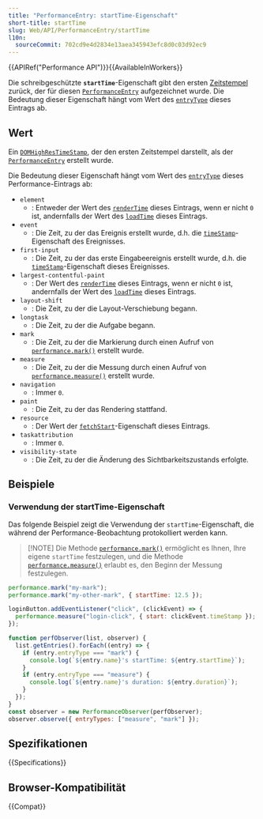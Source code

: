 ```yaml
---
title: "PerformanceEntry: startTime-Eigenschaft"
short-title: startTime
slug: Web/API/PerformanceEntry/startTime
l10n:
  sourceCommit: 702cd9e4d2834e13aea345943efc8d0c03d92ec9
---
```


{{APIRef("Performance API")}}{{AvailableInWorkers}}

Die schreibgeschützte **`startTime`**-Eigenschaft gibt den ersten [Zeitstempel](/de/docs/Web/API/DOMHighResTimeStamp) zurück, der für diesen [`PerformanceEntry`](/de/docs/Web/API/PerformanceEntry) aufgezeichnet wurde. Die Bedeutung dieser Eigenschaft hängt vom Wert des [`entryType`](/de/docs/Web/API/PerformanceEntry/entryType) dieses Eintrags ab.

## Wert

Ein [`DOMHighResTimeStamp`](/de/docs/Web/API/DOMHighResTimeStamp), der den ersten Zeitstempel darstellt, als der [`PerformanceEntry`](/de/docs/Web/API/PerformanceEntry) erstellt wurde.

Die Bedeutung dieser Eigenschaft hängt vom Wert des [`entryType`](/de/docs/Web/API/PerformanceEntry/entryType) dieses Performance-Eintrags ab:

- `element`
  - : Entweder der Wert des [`renderTime`](/de/docs/Web/API/PerformanceElementTiming/renderTime) dieses Eintrags, wenn er nicht `0` ist, andernfalls der Wert des [`loadTime`](/de/docs/Web/API/PerformanceElementTiming/loadTime) dieses Eintrags.
- `event`
  - : Die Zeit, zu der das Ereignis erstellt wurde, d.h. die [`timeStamp`](/de/docs/Web/API/Event/timeStamp)-Eigenschaft des Ereignisses.
- `first-input`
  - : Die Zeit, zu der das erste Eingabeereignis erstellt wurde, d.h. die [`timeStamp`](/de/docs/Web/API/Event/timeStamp)-Eigenschaft dieses Ereignisses.
- `largest-contentful-paint`
  - : Der Wert des [`renderTime`](/de/docs/Web/API/LargestContentfulPaint/renderTime) dieses Eintrags, wenn er nicht `0` ist, andernfalls der Wert des [`loadTime`](/de/docs/Web/API/LargestContentfulPaint/loadTime) dieses Eintrags.
- `layout-shift`
  - : Die Zeit, zu der die Layout-Verschiebung begann.
- `longtask`
  - : Die Zeit, zu der die Aufgabe begann.
- `mark`
  - : Die Zeit, zu der die Markierung durch einen Aufruf von [`performance.mark()`](/de/docs/Web/API/Performance/mark) erstellt wurde.
- `measure`
  - : Die Zeit, zu der die Messung durch einen Aufruf von [`performance.measure()`](/de/docs/Web/API/Performance/measure) erstellt wurde.
- `navigation`
  - : Immer `0`.
- `paint`
  - : Die Zeit, zu der das Rendering stattfand.
- `resource`
  - : Der Wert der [`fetchStart`](/de/docs/Web/API/PerformanceResourceTiming/fetchStart)-Eigenschaft dieses Eintrags.
- `taskattribution`
  - : Immer `0`.
- `visibility-state`
  - : Die Zeit, zu der die Änderung des Sichtbarkeitszustands erfolgte.

## Beispiele

### Verwendung der startTime-Eigenschaft

Das folgende Beispiel zeigt die Verwendung der `startTime`-Eigenschaft, die während der Performance-Beobachtung protokolliert werden kann.

> [!NOTE] Die Methode [`performance.mark()`](/de/docs/Web/API/Performance/mark) ermöglicht es Ihnen, Ihre eigene `startTime` festzulegen, und die Methode [`performance.measure()`](/de/docs/Web/API/Performance/measure) erlaubt es, den Beginn der Messung festzulegen.

```js
performance.mark("my-mark");
performance.mark("my-other-mark", { startTime: 12.5 });

loginButton.addEventListener("click", (clickEvent) => {
  performance.measure("login-click", { start: clickEvent.timeStamp });
});

function perfObserver(list, observer) {
  list.getEntries().forEach((entry) => {
    if (entry.entryType === "mark") {
      console.log(`${entry.name}'s startTime: ${entry.startTime}`);
    }
    if (entry.entryType === "measure") {
      console.log(`${entry.name}'s duration: ${entry.duration}`);
    }
  });
}
const observer = new PerformanceObserver(perfObserver);
observer.observe({ entryTypes: ["measure", "mark"] });
```

## Spezifikationen

{{Specifications}}

## Browser-Kompatibilität

{{Compat}}

